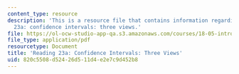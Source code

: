 ```yaml
---
content_type: resource
description: 'This is a resource file that contains information regarding reading
  23a: confidence intervals: three views.'
file: https://ol-ocw-studio-app-qa.s3.amazonaws.com/courses/18-05-introduction-to-probability-and-statistics-spring-2014/820c5508d52426d511d4e2e7c9d452b8_MIT18_05S14_Reading23a.pdf
file_type: application/pdf
resourcetype: Document
title: 'Reading 23a: Confidence Intervals: Three Views'
uid: 820c5508-d524-26d5-11d4-e2e7c9d452b8
---
```


